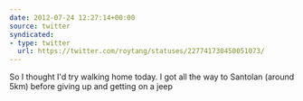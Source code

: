 ```yaml
---
date: 2012-07-24 12:27:14+00:00
source: twitter
syndicated:
- type: twitter
  url: https://twitter.com/roytang/statuses/227741730450051073/
---
```


So I thought I'd try walking home today. I got all the way to Santolan (around 5km) before giving up and getting on a jeep